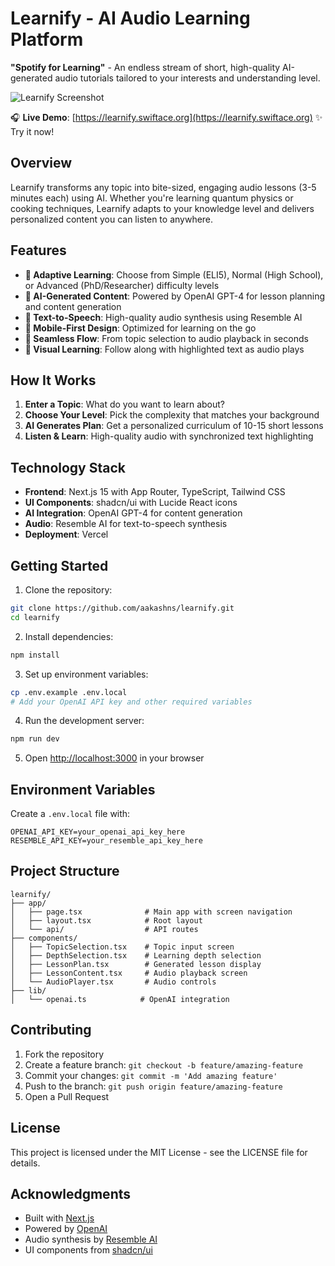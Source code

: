 # Learnify - AI Audio Learning Platform

**"Spotify for Learning"** - An endless stream of short, high-quality AI-generated audio tutorials tailored to your interests and understanding level.

![Learnify Screenshot](https://i.imgur.com/fPYXJSq.png)

🎧 **Live Demo**: [https://learnify.swiftace.org](https://learnify.swiftace.org) ✨  
Try it now!

## Overview

Learnify transforms any topic into bite-sized, engaging audio lessons (3-5 minutes each) using AI. Whether you're learning quantum physics or cooking techniques, Learnify adapts to your knowledge level and delivers personalized content you can listen to anywhere.

## Features

- **🎯 Adaptive Learning**: Choose from Simple (ELI5), Normal (High School), or Advanced (PhD/Researcher) difficulty levels
- **🤖 AI-Generated Content**: Powered by OpenAI GPT-4 for lesson planning and content generation
- **🎵 Text-to-Speech**: High-quality audio synthesis using Resemble AI
- **📱 Mobile-First Design**: Optimized for learning on the go
- **🔗 Seamless Flow**: From topic selection to audio playback in seconds
- **📖 Visual Learning**: Follow along with highlighted text as audio plays

## How It Works

1. **Enter a Topic**: What do you want to learn about?
2. **Choose Your Level**: Pick the complexity that matches your background
3. **AI Generates Plan**: Get a personalized curriculum of 10-15 short lessons
4. **Listen & Learn**: High-quality audio with synchronized text highlighting

## Technology Stack

- **Frontend**: Next.js 15 with App Router, TypeScript, Tailwind CSS
- **UI Components**: shadcn/ui with Lucide React icons
- **AI Integration**: OpenAI GPT-4 for content generation
- **Audio**: Resemble AI for text-to-speech synthesis
- **Deployment**: Vercel

## Getting Started

1. Clone the repository:
```bash
git clone https://github.com/aakashns/learnify.git
cd learnify
```

2. Install dependencies:
```bash
npm install
```

3. Set up environment variables:
```bash
cp .env.example .env.local
# Add your OpenAI API key and other required variables
```

4. Run the development server:
```bash
npm run dev
```

5. Open [http://localhost:3000](http://localhost:3000) in your browser

## Environment Variables

Create a `.env.local` file with:

```
OPENAI_API_KEY=your_openai_api_key_here
RESEMBLE_API_KEY=your_resemble_api_key_here
```

## Project Structure

```
learnify/
├── app/
│   ├── page.tsx              # Main app with screen navigation
│   ├── layout.tsx            # Root layout
│   └── api/                  # API routes
├── components/
│   ├── TopicSelection.tsx    # Topic input screen
│   ├── DepthSelection.tsx    # Learning depth selection
│   ├── LessonPlan.tsx        # Generated lesson display
│   ├── LessonContent.tsx     # Audio playback screen
│   └── AudioPlayer.tsx       # Audio controls
├── lib/
│   └── openai.ts            # OpenAI integration
```

## Contributing

1. Fork the repository
2. Create a feature branch: `git checkout -b feature/amazing-feature`
3. Commit your changes: `git commit -m 'Add amazing feature'`
4. Push to the branch: `git push origin feature/amazing-feature`
5. Open a Pull Request

## License

This project is licensed under the MIT License - see the LICENSE file for details.

## Acknowledgments

- Built with [Next.js](https://nextjs.org)
- Powered by [OpenAI](https://openai.com)
- Audio synthesis by [Resemble AI](https://resemble.ai)
- UI components from [shadcn/ui](https://ui.shadcn.com)